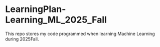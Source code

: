 # LearningPlan-Learning_ML_2025_Fall
This repo stores my code programmed when learning Machine Learning during 2025Fall.
